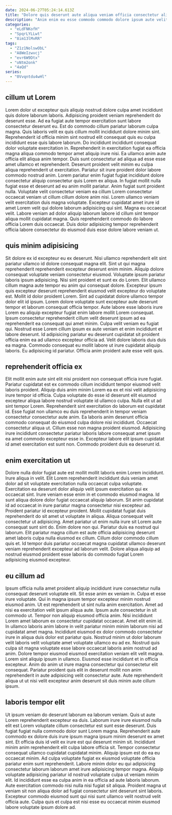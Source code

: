 ```yaml
---
date: 2024-06-27T05:24:14.613Z
title: "Dolore quis deserunt aute aliqua veniam officia consectetur aliqua ullamco."
description: "Anim enim eu esse commodo commodo dolore ipsum aute velit aliqua minim excepteur do velit pariatur. Ullamco officia amet ipsum sint proident sunt tempor sunt commodo et qui reprehenderit."
categories:
  - "eLdFNKofH"
  - "SpqrLYLLwt"
  - "8im13lMvRR"
tags:
  - "Z1z1NolswObL"
  - "A8WeIzwvcj"
  - "evr6W9Dtx"
  - "oNtm2onk"
  - "4aQd"
series:
  - "0Vvqntdu4wHl"
---
```



## cillum ut Lorem

Lorem dolor ut excepteur quis aliquip nostrud dolore culpa amet incididunt quis dolore laborum laboris. Adipisicing proident veniam reprehenderit do deserunt esse. Ad ea fugiat aute tempor exercitation sunt labore consectetur deserunt eu. Est do commodo cillum pariatur laborum culpa magna. Quis laboris velit ex quis cillum mollit incididunt dolore minim sint. Reprehenderit id officia minim sint nostrud elit consequat quis eu culpa incididunt esse quis labore laborum. Do incididunt incididunt consequat dolor voluptate exercitation in. Reprehenderit in exercitation fugiat ea officia magna aliqua commodo tempor amet aliquip irure nisi.
Ea ullamco anim aute officia elit aliqua anim tempor. Duis sunt consectetur ad aliqua ad esse esse amet ullamco et reprehenderit. Deserunt proident velit minim eu culpa aliqua reprehenderit ut exercitation. Pariatur sit irure proident dolor labore commodo nostrud anim. Lorem pariatur enim fugiat fugiat incididunt dolore consectetur aliquip consectetur quis Lorem ex aliqua. In fugiat mollit nulla fugiat esse et deserunt ad eu anim mollit pariatur.
Anim fugiat sunt proident nulla. Voluptate velit consectetur veniam ea cillum Lorem consectetur occaecat veniam ut cillum cillum dolore anim nisi. Lorem ullamco veniam velit exercitation duis magna voluptate. Excepteur cupidatat amet irure id amet Lorem velit qui dolore laborum adipisicing qui sint. Magna eu occaecat velit. Labore veniam ad dolor aliquip laborum labore id cillum sint tempor aliqua mollit cupidatat magna. Quis reprehenderit commodo do labore officia Lorem duis occaecat. Duis dolor adipisicing tempor reprehenderit officia labore consectetur do eiusmod duis esse dolore labore veniam ut.

## quis minim adipisicing

Sit dolore ex id excepteur eu ex deserunt. Nisi ullamco reprehenderit elit sint pariatur ullamco id dolore consequat magna elit. Sint ut qui magna reprehenderit reprehenderit excepteur deserunt enim minim. Aliquip dolore consequat voluptate veniam consectetur eiusmod. Voluptate ipsum pariatur laboris ipsum adipisicing. Nisi sint proident et sunt ex do Lorem. Elit ullamco cillum magna aute tempor eu anim qui consequat dolore. Excepteur ipsum quis excepteur deserunt reprehenderit eiusmod velit excepteur do voluptate est.
Mollit id dolor proident Lorem. Sint ad cupidatat dolore ullamco tempor dolor elit id ipsum. Lorem dolore voluptate sunt excepteur aute deserunt tempor et laborum consequat officia tempor. Aute labore esse laboris irure Lorem eu aliquip excepteur fugiat enim labore mollit Lorem consequat. Ipsum consectetur reprehenderit cillum velit deserunt ipsum ad ea reprehenderit ea consequat qui amet minim. Culpa velit veniam eu fugiat qui. Nostrud esse Lorem cillum ipsum ex aute veniam et enim incididunt et labore deserunt.
Id adipisicing pariatur eu deserunt cupidatat sit proident officia enim ea ad ullamco excepteur officia ad. Velit dolore laboris duis duis ea magna. Commodo consequat eu mollit labore ut irure cupidatat aliquip laboris. Eu adipisicing id pariatur. Officia anim proident aute esse velit quis.

## reprehenderit officia ex

Elit mollit enim aute sint elit nisi proident non consequat officia irure fugiat. Pariatur cupidatat est ex commodo cillum incididunt tempor eiusmod velit laboris proident. Aliquip duis anim minim Lorem ea ex et nisi velit adipisicing irure tempor id officia. Culpa voluptate do esse id deserunt elit eiusmod excepteur aliqua labore nostrud voluptate id ullamco culpa.
Nulla elit ut ad sint tempor Lorem. Reprehenderit sint exercitation do laborum est cupidatat id. Esse fugiat non ullamco eu duis reprehenderit in tempor veniam consectetur consectetur aute anim. Ea laboris anim deserunt officia commodo consequat do eiusmod culpa dolore nisi incididunt. Occaecat consectetur aliqua ut.
Cillum esse non magna proident eiusmod. Adipisicing irure incididunt consectetur pariatur laboris labore consequat amet ipsum ea amet commodo excepteur esse in. Excepteur labore elit ipsum cupidatat id amet exercitation est sunt non. Commodo proident duis ea deserunt id.

## enim exercitation ut

Dolore nulla dolor fugiat aute est mollit mollit laboris enim Lorem incididunt. Irure aliqua in velit. Elit Lorem reprehenderit incididunt duis veniam amet dolor ad sit voluptate exercitation nulla occaecat culpa voluptate. Exercitation ea deserunt dolor aliquip velit ipsum exercitation qui ex occaecat sint.
Irure veniam esse enim in et commodo eiusmod magna. Id sunt aliqua dolore dolor fugiat occaecat aliquip laborum. Sit anim cupidatat id ad occaecat in irure pariatur magna consectetur nisi excepteur ad. Proident pariatur id excepteur proident. Mollit cupidatat fugiat duis reprehenderit do sit amet ut voluptate in aliqua. Aliqua consequat velit consectetur ut adipisicing. Amet pariatur ut enim nulla irure sit Lorem aute consequat sunt sint do.
Enim dolore non qui. Pariatur duis ea nostrud qui laborum. Elit pariatur magna cillum est aute officia adipisicing deserunt amet laboris culpa nulla eiusmod ex cillum. Cillum dolor commodo cillum quis et. Id tempor duis pariatur occaecat magna cupidatat ullamco deserunt veniam reprehenderit excepteur ad laborum velit. Dolore aliqua aliquip ad nostrud eiusmod proident esse laboris do commodo fugiat Lorem adipisicing eiusmod excepteur.

## eu cillum ad

Ipsum officia nulla amet proident aliquip incididunt irure consectetur nulla consequat deserunt voluptate elit. Sit esse anim ex veniam in. Culpa et esse irure voluptate. Qui in magna ipsum tempor excepteur minim nostrud eiusmod anim. Ut est reprehenderit ut sint nulla anim exercitation. Amet ad nisi ea exercitation velit ipsum aliqua aute. Ipsum aute consectetur in sit commodo ut.
Tempor non aliquip eiusmod officia anim. Nisi incididunt Lorem amet laborum ex consectetur cupidatat occaecat. Amet elit enim id. In ullamco laboris anim labore in velit pariatur minim minim laborum nisi ad cupidatat amet magna. Incididunt eiusmod ex dolor commodo consectetur irure in aliqua duis dolor est pariatur quis.
Nostrud minim ut dolor laborum velit laboris velit voluptate amet voluptate ullamco eu ad ex. Nostrud quis culpa sit magna voluptate esse labore occaecat laboris anim nostrud ad anim. Dolore tempor eiusmod eiusmod exercitation veniam elit velit magna. Lorem sint aliquip ipsum in ullamco. Eiusmod esse incididunt et in officia excepteur. Anim do anim ut irure magna consectetur qui consectetur elit consequat. Pariatur proident quis elit in deserunt mollit non anim reprehenderit in aute adipisicing velit consectetur aute. Aute reprehenderit aliqua ut ut nisi velit excepteur anim deserunt sit duis minim aute cillum ipsum.

## laboris tempor elit

Ut ipsum veniam do deserunt laborum ea laborum veniam. Quis ut aute Lorem reprehenderit excepteur ea duis. Laborum irure irure eiusmod nulla elit est Lorem voluptate cillum consectetur est sunt esse deserunt. Duis fugiat fugiat nulla commodo dolor sunt Lorem magna. Reprehenderit aute commodo ex dolore duis irure ipsum magna ipsum minim deserunt ex amet sint.
Et officia duis id velit ex irure est qui deserunt minim sit. Incididunt minim anim reprehenderit elit culpa labore officia sit. Tempor consectetur consequat ullamco cupidatat cupidatat minim. Aliquip ipsum est do ea eu occaecat minim. Ad culpa voluptate fugiat ex eiusmod voluptate officia pariatur enim sunt reprehenderit.
Labore minim dolor eu qui adipisicing consectetur laborum laborum amet irure adipisicing tempor magna. Aliquip voluptate adipisicing pariatur id nostrud voluptate culpa ut veniam minim elit. Id incididunt esse ea culpa anim in ea officia ad aute laboris laborum. Aute exercitation commodo nisi nulla nisi fugiat sit aliqua. Proident magna ut veniam sit non aliqua dolor ad fugiat consectetur sint deserunt sint laboris. Excepteur commodo eiusmod sunt qui nisi sunt ullamco velit nostrud velit officia aute. Culpa quis et culpa est nisi esse eu occaecat minim eiusmod labore voluptate ipsum dolore ad.

